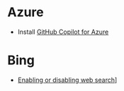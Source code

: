 # Azure
- Install [GitHub Copilot for Azure](https://marketplace.visualstudio.com/items?itemName=ms-azuretools.vscode-azure-github-copilot)

# Bing
- [Enabling or disabling web search](https://docs.github.com/en/copilot/managing-copilot/managing-copilot-as-an-individual-subscriber/managing-copilot-policies-as-an-individual-subscriber#enabling-or-disabling-web-search-for-github-copilot-chat)]